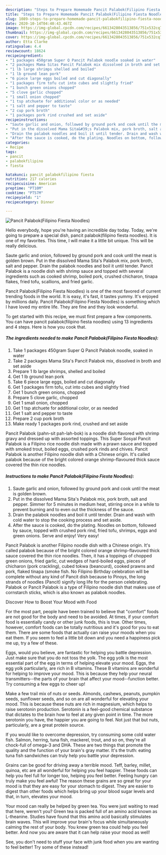 ```yaml
---
description: "Steps to Prepare Homemade Pancit Palabok(Filipino Fiesta Noodles)"
title: "Steps to Prepare Homemade Pancit Palabok(Filipino Fiesta Noodles)"
slug: 1089-steps-to-prepare-homemade-pancit-palabokfilipino-fiesta-noodles
date: 2020-10-14T04:40:43.467Z
image: https://img-global.cpcdn.com/recipes/6613428043513856/751x532cq70/pancit-palabokfilipino-fiesta-noodles-recipe-main-photo.jpg
thumbnail: https://img-global.cpcdn.com/recipes/6613428043513856/751x532cq70/pancit-palabokfilipino-fiesta-noodles-recipe-main-photo.jpg
cover: https://img-global.cpcdn.com/recipes/6613428043513856/751x532cq70/pancit-palabokfilipino-fiesta-noodles-recipe-main-photo.jpg
author: Etta Clarke
ratingvalue: 4.4
reviewcount: 18624
recipeingredient:
- "1 packages 450gram Super Q Pancit Palabok noodle soaked in water"
- "2 packages Mama Sitas Pancit Palabok mix dissolved in broth and set aside"
- "1 lb large shrimps shelled and boiled"
- "1 lb ground lean pork"
- "6 piece large eggs boiled and cut diagonally"
- "1 packages firm tofu cut into cubes and slightly fried"
- "1 bunch green onions chopped"
- "5 clove garlic chopped"
- "1 small onion chopped"
- "1 tsp atchuete for additional color or as needed"
- "1 salt and pepper to taste"
- "2 cup pork broth"
- "1 packages pork rind crushed and set aside"
recipeinstructions:
- "Saute garlic and onion, followed by ground pork and cook until the meat is golden brown."
- "Put in the dissolved Mama Sita&#39;s Palabok mix, pork broth, salt and pepper. Simmer for 5 minutes in medium heat, stirring once in a while to prevent burning and to even out the thickness of the sauce."
- "Drain the palabok noodles and boil it until tender. Drain and wash with cold water to stop the cooking process and set aside."
- "After the sauce is cooked, do the plating. Noodles on bottom, followed by sauce, topped with crushed pork rind, fried tofu, shrimps, eggs and green onions. Serve and enjoy! Very easy!"
categories:
- Recipe
tags:
- pancit
- palabokfilipino
- fiesta

katakunci: pancit palabokfilipino fiesta 
nutrition: 217 calories
recipecuisine: American
preptime: "PT10M"
cooktime: "PT57M"
recipeyield: "1"
recipecategory: Dinner

---
```



![Pancit Palabok(Filipino Fiesta Noodles)](https://img-global.cpcdn.com/recipes/6613428043513856/751x532cq70/pancit-palabokfilipino-fiesta-noodles-recipe-main-photo.jpg)

Hello everybody, hope you're having an incredible day today. Today, we're going to prepare a special dish, pancit palabok(filipino fiesta noodles). It is one of my favorites. This time, I will make it a little bit unique. This will be really delicious.

Saute garlic and onion, followed by ground pork and cook until the meat is golden brown. Put in the dissolved Mama Sita&#39;s Palabok mix, pork broth, salt and pepper. Drain the palabok noodles and boil it until tender. Pancit Palabok is a noodle dish with shrimp sauce and topped with several ingredients such as cooked shrimp, boiled pork, crushed chicharon, tinapa flakes, fried tofu, scallions, and fried garlic.

Pancit Palabok(Filipino Fiesta Noodles) is one of the most favored of current trending foods in the world. It is easy, it's fast, it tastes yummy. It's enjoyed by millions daily. Pancit Palabok(Filipino Fiesta Noodles) is something which I have loved my entire life. They are fine and they look wonderful.


To get started with this recipe, we must first prepare a few components. You can have pancit palabok(filipino fiesta noodles) using 13 ingredients and 4 steps. Here is how you cook that.

<!--inarticleads1-->

##### The ingredients needed to make Pancit Palabok(Filipino Fiesta Noodles):

1. Take 1 packages 450gram Super Q Pancit Palabok noodle, soaked in water
1. Take 2 packages Mama Sita&#39;s Pancit Palabok mix, dissolved in broth and set aside
1. Prepare 1 lb large shrimps, shelled and boiled
1. Get 1 lb ground lean pork
1. Take 6 piece large eggs, boiled and cut diagonally
1. Get 1 packages firm tofu, cut into cubes and slightly fried
1. Get 1 bunch green onions, chopped
1. Prepare 5 clove garlic, chopped
1. Get 1 small onion, chopped
1. Get 1 tsp atchuete for additional color, or as needed
1. Get 1 salt and pepper to taste
1. Prepare 2 cup pork broth
1. Make ready 1 packages pork rind, crushed and set aside


Pancit Palabok (pahn-sit pah-lah-bok) is a noodle dish flavored with shrimp gravy and dressed up with assorted toppings. This Super Sosyal Pancit Palabok is a Filipino rice noodle dish made with a prawn sauce and topped with smoked trout, boiled eggs, crushed pork rinds and chives. Pancit Palabok is another Filipino noodle dish with a Chinese origin. It&#39;s called palabok because of the bright colored orange shrimp-flavoured thick sauce covered the thin rice noodles. 

<!--inarticleads2-->

##### Instructions to make Pancit Palabok(Filipino Fiesta Noodles):

1. Saute garlic and onion, followed by ground pork and cook until the meat is golden brown.
1. Put in the dissolved Mama Sita&#39;s Palabok mix, pork broth, salt and pepper. Simmer for 5 minutes in medium heat, stirring once in a while to prevent burning and to even out the thickness of the sauce.
1. Drain the palabok noodles and boil it until tender. Drain and wash with cold water to stop the cooking process and set aside.
1. After the sauce is cooked, do the plating. Noodles on bottom, followed by sauce, topped with crushed pork rind, fried tofu, shrimps, eggs and green onions. Serve and enjoy! Very easy!


Pancit Palabok is another Filipino noodle dish with a Chinese origin. It&#39;s called palabok because of the bright colored orange shrimp-flavoured thick sauce covered the thin rice noodles. Then, it has a toppings of chopped green onions, fried garlic, cut wedges of hard-boiled eggs, pieces of chicharon (pork crackling), cubed tokwa (beancurd), cooked prawns and pork, flaked tinapa (smoke fish. No Filipino Birthday celebration will be complete without any kind of Pancit dish because to Pinoys, the long strands of noodles (Pancit) signify long life for the person celebrating. Palabok or Pancit Palabok is a type of Filipino noodle dish that makes use of cornstarch sticks, which is also known as palabok noodles. 

Discover How to Boost Your Mood with Food


For the most part, people have been trained to believe that "comfort" foods are not good for the body and need to be avoided. At times, if your comfort food is essentially candy or other junk foods, this is true. Other times, however, comfort foods can be totally nutritious and it's good for you to eat them. There are some foods that actually can raise your moods when you eat them. If you seem to feel a little bit down and you need a happiness pick me up, try a few of these.

Eggs, would you believe, are fantastic for helping you battle depression. Just make sure that you do not toss the yolk. The egg yolk is the most essential part of the egg in terms of helping elevate your mood. Eggs, the egg yolk particularly, are rich in B vitamins. These B vitamins are wonderful for helping to improve your mood. This is because they help your neural transmitters--the parts of your brain that affect your mood--function better. Try consuming a few eggs to cheer up!

Make a few trail mix of nuts or seeds. Almonds, cashews, peanuts, pumpkin seeds, sunflower seeds, and so on are all wonderful for elevating your mood. This is because these nuts are rich in magnesium, which helps to raise serotonin production. Serotonin is a feel-good chemical substance that dictates to the brain how to feel at any given point in time. The more serotonin you have, the happier you are going to feel. Not just that but nuts, particularly, are a great protein source.

If you would like to overcome depression, try consuming some cold water fish. Salmon, herring, tuna fish, mackerel, trout, and so on, they're all chock-full of omega-3 and DHA. These are two things that promote the quality and the function of your brain's gray matter. It's the truth: eating tuna fish sandwiches can truly help you battle your depression. 

Grains can be good for driving away a terrible mood. Teff, barley, millet, quinoa, etc are all wonderful for helping you feel happier. These foods can help you feel full for longer too, helping you feel better. Feeling hungry can truly make you feel awful! The reason these grains are so great for your mood is that they are easy for your stomach to digest. They are easier to digest than other foods which helps bring up your blood sugar levels and that, in turn, elevates your mood.

Your mood can really be helped by green tea. You were just waiting to read that here, weren't you? Green tea is packed full of an amino acid known as L-theanine. Studies have found that this amino acid basically stimulates brain waves. This will improve your brain's focus while simultaneously calming the rest of your body. You knew green tea could help you feel better. And now you are aware that it can help raise your mood as well!

See, you don't need to stuff your face with junk food when you are wanting to feel better! Try some of these instead!


